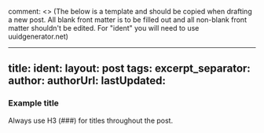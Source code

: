 comment: <> (The below is a template and should be copied when drafting a new post. All blank front matter is to be filled out and all non-blank front matter shouldn't be edited. For "ident" you will need to use uuidgenerator.net)

---
title: 
ident: 
layout: post
tags: 
excerpt_separator: <!--preview-->
author: 
authorUrl: 
lastUpdated: 
---

### Example title

Always use H3 (###) for titles throughout the post.
